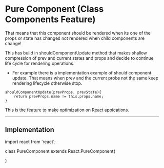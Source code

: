 # Pure Component (Class Components Feature)

That means that this component should be rendered when its one of the props or state has changed not rendered when child components are change!

This has build in shouldComponentUpdate method that makes shallow compression of prev and current states and props and decide to continue life cycle for rendering operations.

- For example there is a implementation example of should component update. That means when prev and the current probs not the same keep rendering lifecycle otherwise stop.

```
shouldComponentUpdate(prevProps, prevState){
    return prevProps.name != this.props.name;
}
```

This is the feature to make optimization on React appications.

---

## Implementation

import react from 'react';

class PureComponent extends React.PureComponent{

}
